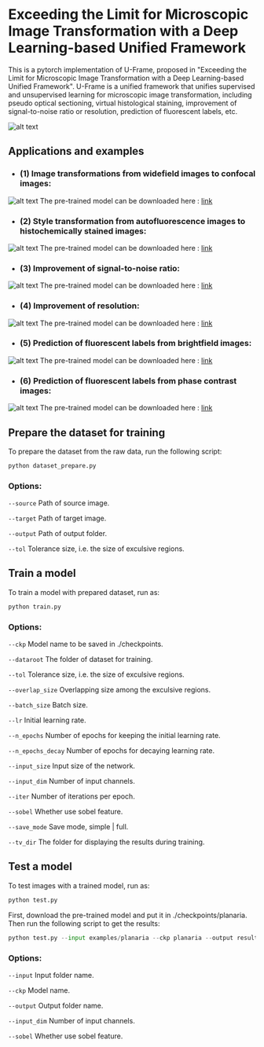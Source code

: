 # Exceeding the Limit for Microscopic Image Transformation with a Deep Learning-based Unified Framework   
This is a pytorch implementation of U-Frame, proposed in "Exceeding the Limit for Microscopic Image Transformation with a Deep Learning-based Unified Framework". U-Frame is a unified framework that unifies supervised and unsupervised learning for microscopic image transformation, including pseudo optical sectioning, virtual histological staining, improvement of signal-to-noise ratio or resolution, prediction of fluorescent labels, etc. 

![alt text](https://github.com/TABLAB-HKUST/U-Frame/blob/5716133a2923db79e19440841a843c5189156253/examples/fig%201.jpg)

## Applications and examples
- ### (1) Image transformations from widefield images to confocal images:
![alt text](https://github.com/TABLAB-HKUST/U-Frame/blob/0386d9651f2dae6de5f369203a4d199fd581a47d/examples/confocal2.jpg)
The pre-trained model can be downloaded here : [link](https://drive.google.com/file/d/13fiLkuUmXAznJ76H5ZcOGBYWBOC4Aplq/view?usp=share_link)

- ### (2) Style transformation from autofluorescence images to histochemically stained images:
![alt text](https://github.com/TABLAB-HKUST/U-Frame/blob/f93de198959810d6927e9b15699f01e2ca2640cc/examples/virtualstaining.jpg)
The pre-trained model can be downloaded here : [link](https://drive.google.com/file/d/1ENfFuSBBl2yndMYy5MRXZwdloIK4qmNB/view?usp=sharing)

- ### (3) Improvement of signal-to-noise ratio:
![alt text](https://github.com/TABLAB-HKUST/U-Frame/blob/11d9a3767a8c5a3c570fec9fee9ab4cd1ec35cb7/examples/planaria.jpg)
The pre-trained model can be downloaded here : [link](https://drive.google.com/file/d/1Kwo4E980RCSC4HzDDUl0l3NrBay6QLeE/view?usp=sharing)

- ### (4) Improvement of resolution:
![alt text](https://github.com/TABLAB-HKUST/U-Frame/blob/78105b47d0c83b449407fcb01417c12ae68c198d/examples/sr.jpg)
The pre-trained model can be downloaded here : [link](https://drive.google.com/file/d/1NXmU-16lwYadBK0TqHn2xTuMlJ4aCXYU/view?usp=sharing)

- ### (5) Prediction of fluorescent labels from brightfield images:
![alt text](https://github.com/TABLAB-HKUST/U-Frame/blob/130ed89fa391d33df40a372d4b6afa242e769174/examples/fluo_rubin.jpg)
The pre-trained model can be downloaded here : [link](https://drive.google.com/file/d/1D1adNkxteuwf7tXHwQN_BMFrnQzgqjJT/view?usp=sharing)

- ### (6) Prediction of fluorescent labels from phase contrast images:
![alt text](https://github.com/TABLAB-HKUST/U-Frame/blob/3fc619108cf9ab670ab845792ec6f39cb6becc8f/examples/fluo_yusha.jpg)
The pre-trained model can be downloaded here : [link](https://drive.google.com/file/d/10cWMDy-sMWBeJHTV1FPg6Fx6jzikFeaO/view?usp=sharing)


##  Prepare the dataset for training
To prepare the dataset from the raw data, run the following script:
```python
python dataset_prepare.py 
```
### Options:
```--source```	Path of source image.

```--target```	Path of target image.

```--output```	Path of output folder.

```--tol```	Tolerance size, i.e. the size of exculsive regions.


##  Train a model
To train a model with prepared dataset, run as:
```python
python train.py 
```

### Options:
```--ckp```	Model name to be saved in ./checkpoints.

```--dataroot```	The folder of dataset for training.

```--tol```	Tolerance size, i.e. the size of exculsive regions.

```--overlap_size```	Overlapping size among the exculsive regions.

```--batch_size```	Batch size.

```--lr```	Initial learning rate.

```--n_epochs```	Number of epochs for keeping the initial learning rate.

```--n_epochs_decay```	Number of epochs for decaying learning rate.

```--input_size```	Input size of the network.

```--input_dim```	Number of input channels.

```--iter```	Number of iterations per epoch.

```--sobel```	Whether use sobel feature.

```--save_mode```	Save mode, simple | full.

```--tv_dir```	The folder for displaying the results during training.

## Test a model
To test images with a trained model, run as:
```python
python test.py 
```
First, download the pre-trained model and put it in ./checkpoints/planaria. Then run the following script to get the results:
```python
python test.py --input examples/planaria --ckp planaria --output results/planaria --input_dim 1
```

### Options:
```--input```	Input folder name.

```--ckp```	Model name.

```--output```	Output folder name.

```--input_dim```	Number of input channels.

```--sobel```	Whether use sobel feature.
